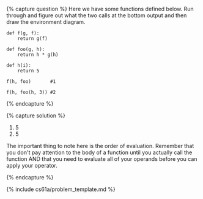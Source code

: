 {% capture question %}
Here we have some functions defined below. Run through and figure out what the two calls at the bottom output and then draw the environment diagram.

    def f(g, f):
        return g(f)

    def foo(g, h):
        return h * g(h)

    def h(i):
        return 5

    f(h, foo)       #1

    f(h, foo(h, 3)) #2


{% endcapture %}

{% capture solution %}
1. 5
2. 5

The important thing to note here is the order of evaluation. Remember that you don't pay attention to the body of a function until you actually call the function AND that you need to evaluate all of your operands before you can apply your operator.


{% endcapture %}

{% include cs61a/problem_template.md %}
